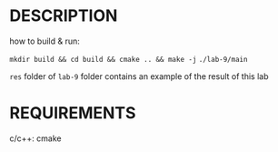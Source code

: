 # DESCRIPTION
how to build & run:

`mkdir build && cd build && cmake .. && make -j`
`./lab-9/main`

`res` folder of `lab-9` folder contains an example of the result of this lab

# REQUIREMENTS
c/c++: cmake

